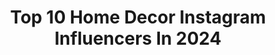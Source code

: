 ---
title: Top 10 Home Decor Instagram Influencers In 2024
description: >-
  Find top home decor Instagram influencers in 2024. Most popular hashtags: #homedecor #interiordesign #interiordecor #livingroomdecor.
platform: Instagram
hits: 10138
text_top: Discover the most popular Instagram accounts on inBeat.
text_bottom: Our platform has 10138 Instagram influencers like this for you to collaborate.
profiles:
  - username: "everyday_home"
    fullname: >-
      Lidia Salazar
    bio: >-
      Everyday Home Decor Latina 🇲🇽🇵🇷 📍Phoenix, AZ 340k on TikTok: everyday_homedecor Hello@everydayhd.com
    location: "United States"
    followers: 131846
    engagement: 487
    commentsToLikes: 0.063485
    id: ckooq95bcpbza0j23w36py3np
    verified: false
    hashtags: "#mybohostyle, #peepmypad, #californiacasual, #modernbohemian"
  - username: "michandmila"
    fullname: >-
      Mich 👩🏻‍💼 + Mila 🐶
    bio: >-
      mich: lawyer lady mila: emotional support doodle 💌 collabs: michandmila@gmail.com dog-friendly #lifestyle #travel and #homedecor
    location: "United States"
    followers: 15796
    engagement: 407
    commentsToLikes: 0.140812
    id: cl8g9aopv4np50i23d9nqnm14
    verified: false
    hashtags: "#antihero, #ad, #hillspartner, #downwarddog"
  - username: "selinata"
    fullname: >-
      SELINA
    bio: >-
      ❃ VANLIFE ❃INTERIOR LOVE ❃DIY ❥ @jonas3_3 Own homedecor shop ❃makrameebyselina❃
    location: "Germany"
    followers: 4563
    engagement: 511
    commentsToLikes: 0.044632
    id: ck6u9q2hxyz2z0j71qhogv49j
    verified: false
    hashtags: "#vanlife, #springvibes, #winterwonderland, #benakd"
  - username: "dennisse_homedecor"
    fullname: >-
      Dennisse Fernandez
    bio: >-
      God Above All 🙏🏼 Wife 💍 Mom of 7 ♥️ Lifeonstories 📸 HomeDecor| Cleaning| DIY's| Coffee lover ☕️ DM for collaborations 💌
    location: "United States"
    followers: 157614
    engagement: 484
    commentsToLikes: 0.209946
    id: cktf3mtho974z0j23gasrs8g6
    verified: false
    hashtags: "#decorideas, #fypage, #livingroomideas, #followformorevideos"
  - username: "zakreconyswiatwery"
    fullname: >-
      Autumn/Home/Aesthetic/Interior
    bio: >-
      Marzena 📸 Kocham dodatki do domu i kwiaty Domowy misz masz 📩 kontakt wera2604@interia.pl homedecor ♡ lifestyle ♡bookstagram ♡interior
    location: ""
    followers: 14539
    engagement: 693
    commentsToLikes: 0.092048
    id: ck5zuiyic2g7u0i14xtchg00r
    verified: false
    hashtags: "#whiteflowers, #jesiennedekoracje, #jesiennekadry, #lilacmood"
  - username: "we_dabble"
    fullname: >-
      VALERIE + MARIO Home Decor/DIY
    bio: >-
      Wife+Hubby Duo! 💚Loving what we do + Sharing it with all of you! 💚 HomeDecor/DIY 💚 Thrifting+VintageFinds • Featured @americanfarmhousestyle + more
    location: "United States"
    followers: 27206
    engagement: 315
    commentsToLikes: 0.172010
    id: cknodnb202mow0j23ijzyiwm6
    verified: false
    hashtags: "#livingspaces, #dutchdoor, #plantsmakemehappy, #countrysamplerfarmhousestyle"
  - username: "seelensachen"
    fullname: >-
      Nora Mayrhofer-Kadlicz
    bio: >-
      🪴 HOMEDECOR INTERIOR FLOWERS & GARDEN 🪴 Fotografin und Interiorstylistin Autorin Patchworkfamilie | Landhaus | DIY & Tipps 🏡
    location: "Austria"
    followers: 29078
    engagement: 309
    commentsToLikes: 0.077508
    id: ck0tt52zf16zv0i19sv8mgi16
    verified: false
    hashtags: "#landhausstyle, #seelensachenwohnzimmer, #landlust, #mycountryhome"
  - username: "travelloop_swati"
    fullname: >-
      Swati Sachdeva 🧿
    bio: >-
      👩‍💻Senior Software Engineer ✈️ Exploring the world in style #fashion #travel #lifestyle #homedecor 💌 Collab: swatisachdeva97@gmail.com 📍Bay Area, USA
    location: "United States"
    followers: 38234
    engagement: 245
    commentsToLikes: 0.032060
    id: cl85t9olk1rkh0i23crq5oxjw
    verified: false
    hashtags: "#distacartfashion, #streetstyle, #yellow, #affordablefashion"
  - username: "sweetlittlesmithfarm"
    fullname: >-
      MIRANDA-CottageBohoFarmhouse
    bio: >-
      Faith | HomeDécor | Recipes FarmLife | DIY | FashionInspo BoyMom | PastorsWife #sweetlittlesmithfarm •DM to Collab• facebook.com/sweetlittlesmithfarm
    location: "United States"
    followers: 13064
    engagement: 234
    commentsToLikes: 0.106818
    id: ck0w2vxasqfgl0i1900tz2wl5
    verified: false
    hashtags: "#modestswimwear, #apostolicfashion, #summerfashion, #farmhousekitchen"
  - username: "devvyherawati"
    fullname: >-
      Devvy Herawati
    bio: >-
      🏡 Homedecor #rumahnadhifara #rumahnadhifara2 Endorse ➡️ DM 🎥 T&T DAAI TV eps. 116, IDEA Rumah ⬇️Link Belanja⬇️
    location: "Indonesia"
    followers: 11226
    engagement: 217
    commentsToLikes: 0.169601
    id: ck9we5x3liqy20j78pr72lsy3
    verified: false
    hashtags: "#diningroom, #inspirasirumahidaman, #ruangmakan, #rumahminimalis"
---